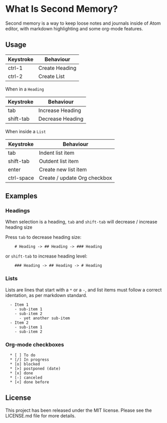 # What Is Second Memory?

Second memory is a way to keep loose notes and journals inside of Atom editor, with markdown highlighting and some org-mode features.

## Usage

| Keystroke         | Behaviour                                                          |
|-------------------|--------------------------------------------------------------------|
| ctrl-1            | Create Heading                                                     |
| ctrl-2            | Create List                                                        |

When in a `Heading`

| Keystroke         | Behaviour                                                          |
|-------------------|--------------------------------------------------------------------|
| tab               | Increase Heading                                                   |
| shift-tab         | Decrease Heading                                                   |

When inside a `List`

| Keystroke         | Behaviour                                                          |
|-------------------|--------------------------------------------------------------------|
| tab               | Indent list item                                                   |
| shift-tab         | Outdent list item                                                  |
| enter             | Create new list item                                               |
| ctrl-space        | Create / update Org checkbox                                       |

## Examples

### Headings

When selection is a heading, `tab` and `shift-tab` will decrease / increase heading size

Press `tab` to decrease heading size:

```
    # Heading -> ## Heading -> ### Heading
```

or `shift-tab` to increase heading level:

```
    ### Heading -> ## Heading -> # Heading
```

### Lists

Lists are lines that start with a `*` or a `-`, and list items must follow a correct identation, as per markdown standard.

```
  - Item 1
    - sub-item 1
    - sub-item 2
      - yet another sub-item
  - Item 2
    - sub-item 1
    - sub-item 2
```

### Org-mode checkboxes

```
  * [ ] To do
  * [/] In progress
  * [o] blocked
  * [>] postponed (date)
  * [x] done
  * [-] canceled
  * [<] done before
```

## License

This project has been released under the MIT license. Please see the LICENSE.md file for more details.
